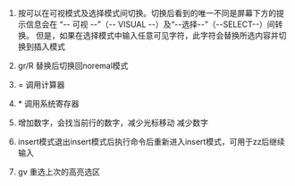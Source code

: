 1. 按<C-g>可以在可视模式及选择模式间切换。切换后看到的唯一不同是屏幕下方的提示信息会在 
“-- 可视 --”（-- VISUAL --）及“--选择--”（--SELECT--）间转换。
但是，如果在选择模式中输入任意可见字符，此字符会替换所选内容并切换到插入模式

2. gr/R 替换后切换回noremal模式

3. <C-r>= 调用计算器

4. <C-r>* 调用系统寄存器

5. <C-a>增加数字，会找当前行的数字，减少光标移动<C-x> 减少数字

6. insert模式<C-o>退出insert模式后执行命令后重新进入insert模式，可用于zz后继续输入

7. gv 重选上次的高亮选区
